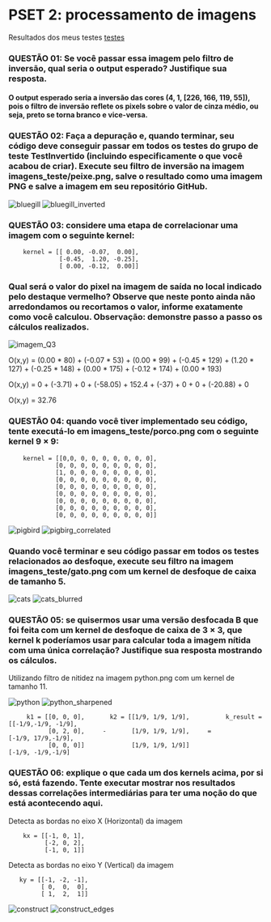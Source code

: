# PSET 2: processamento de imagens
 Resultados dos meus testes [testes](https://github.com/danielsmar/UVV_Ling_Prog_CC3M/tree/main/PSET2/test_results/test_results_pset)


 ### QUESTÃO 01: Se você passar essa imagem pelo filtro de inversão, qual seria o output esperado? Justifique sua resposta.
#### O output esperado seria a inversão das cores (4, 1, [226, 166, 119, 55]), pois o filtro de inversão reflete os pixels sobre o valor de cinza médio, ou seja, preto se torna branco e vice-versa.

### QUESTÃO 02: Faça a depuração e, quando terminar, seu código deve conseguir passar em todos os testes do grupo de teste TestInvertido (incluindo especificamente o que você acabou de criar). Execute seu filtro de inversão na imagem imagens_teste/peixe.png, salve o resultado como uma imagem PNG e salve a imagem em seu repositório GitHub.
![bluegill](https://github.com/danielsmar/UVV_Ling_Prog_CC3M/blob/main/PSET2/test_results/test_results_pset/test_inverted/bluegill.png)
![bluegill_inverted](https://github.com/danielsmar/UVV_Ling_Prog_CC3M/blob/main/PSET2/test_results/test_results_pset/test_inverted/bluegill_inverted.png)

### QUESTÃO 03: considere uma etapa de correlacionar uma imagem com o seguinte kernel:
        kernel = [[ 0.00, -0.07,  0.00],
                  [-0.45,  1.20, -0.25],
                  [ 0.00, -0.12,  0.00]]
### Qual será o valor do pixel na imagem de saída no local indicado pelo destaque vermelho? Observe que neste ponto ainda não arredondamos ou recortamos o valor, informe exatamente como você calculou. Observação: demonstre passo a passo os cálculos realizados.
![imagem_Q3](https://github.com/danielsmar/UVV_Ling_Prog_CC3M/blob/main/PSET2/test_results/imagem_Q3.png)

O(x,y) = (0.00 * 80) + (-0.07 * 53) + (0.00 * 99) + (-0.45 * 129) + (1.20 * 127) + (-0.25 * 148) + (0.00 * 175) + (-0.12 * 174) + (0.00 * 193)

O(x,y) = 0 + (-3.71) + 0 + (-58.05) + 152.4 + (-37) + 0 + 0 + (-20.88) + 0

O(x,y) = 32.76
### QUESTÃO 04: quando você tiver implementado seu código, tente executá-lo em imagens_teste/porco.png com o seguinte kernel 9 × 9:
        kernel = [[0,0, 0, 0, 0, 0, 0, 0, 0],
                 [0, 0, 0, 0, 0, 0, 0, 0, 0],
                 [1, 0, 0, 0, 0, 0, 0, 0, 0],
                 [0, 0, 0, 0, 0, 0, 0, 0, 0],
                 [0, 0, 0, 0, 0, 0, 0, 0, 0],
                 [0, 0, 0, 0, 0, 0, 0, 0, 0],
                 [0, 0, 0, 0, 0, 0, 0, 0, 0],
                 [0, 0, 0, 0, 0, 0, 0, 0, 0],
                 [0, 0, 0, 0, 0, 0, 0, 0, 0]]
![pigbird](https://github.com/danielsmar/UVV_Ling_Prog_CC3M/blob/main/PSET2/test_results/test_results_pset/test_blurred/pigbird.png)
![pigbirg_correlated](https://github.com/danielsmar/UVV_Ling_Prog_CC3M/blob/main/PSET2/test_results/test_results_pset/test_blurred/pigbird_correlated.png)

### Quando você terminar e seu código passar em todos os testes relacionados ao desfoque, execute seu filtro na imagem imagens_teste/gato.png com um kernel de desfoque de  caixa de tamanho 5.
![cats](https://github.com/danielsmar/UVV_Ling_Prog_CC3M/blob/main/PSET2/test_results/test_results_pset/test_blurred/cat.png)
![cats_blurred](https://github.com/danielsmar/UVV_Ling_Prog_CC3M/blob/main/PSET2/test_results/test_results_pset/test_blurred/cat_blurred.png)

### QUESTÃO 05: se quisermos usar uma versão desfocada B que foi feita com um kernel de desfoque de caixa de 3 × 3, que kernel k poderíamos usar para calcular toda a imagem nítida com uma única correlação? Justifique sua resposta mostrando os cálculos.
Utilizando filtro de nitidez na imagem python.png com um kernel de tamanho 11.

![python](https://github.com/danielsmar/UVV_Ling_Prog_CC3M/blob/main/PSET2/test_results/test_results_pset/test_sharpened/python.png)
![python_sharpened](https://github.com/danielsmar/UVV_Ling_Prog_CC3M/blob/main/PSET2/test_results/test_results_pset/test_sharpened/python_sharpened.png)

         k1 = [[0, 0, 0],       k2 = [[1/9, 1/9, 1/9],          k_result = [[-1/9,-1/9, -1/9],
               [0, 2, 0],     -       [1/9, 1/9, 1/9],     =                [-1/9, 17/9,-1/9], 
               [0, 0, 0]]             [1/9, 1/9, 1/9]]                      [-1/9, -1/9,-1/9]
               
              

### QUESTÃO 06: explique o que cada um dos kernels acima, por si só, está fazendo. Tente executar mostrar nos resultados dessas correlações intermediárias para ter uma noção do que está acontecendo aqui.
Detecta as bordas no eixo X (Horizontal) da imagem
       
        kx = [[-1, 0, 1],
              [-2, 0, 2],
              [-1, 0, 1]]
Detecta as bordas no eixo Y (Vertical) da imagem         
     
       ky = [[-1, -2, -1],
             [ 0,  0,  0],
             [ 1,  2,  1]]
![construct](https://github.com/danielsmar/UVV_Ling_Prog_CC3M/blob/main/PSET2/test_results/test_results_pset/test_edges/construct.png)
![construct_edges](https://github.com/danielsmar/UVV_Ling_Prog_CC3M/blob/main/PSET2/test_results/test_results_pset/test_edges/construct_edge.png)
